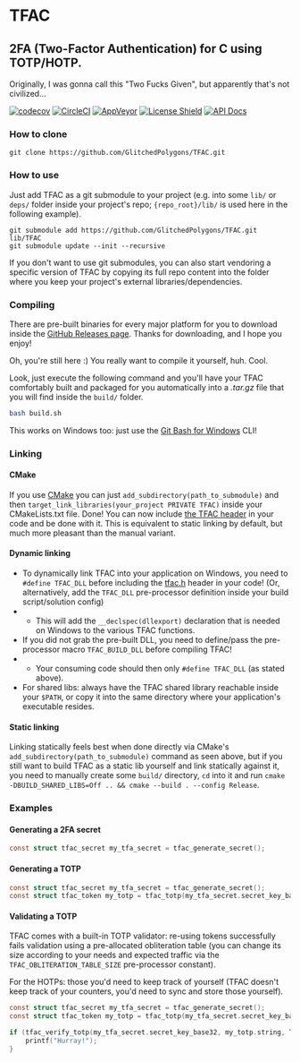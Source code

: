 # TFAC
## 2FA (Two-Factor Authentication) for C using TOTP/HOTP.
Originally, I was gonna call this "Two Fucks Given", but apparently that's not civilized...

[![codecov](https://codecov.io/gh/GlitchedPolygons/TFAC/branch/master/graph/badge.svg?token=CQ3FSRTL6M)](https://app.codecov.io/gh/GlitchedPolygons/TFAC)
[![CircleCI](https://circleci.com/gh/GlitchedPolygons/TFAC/tree/master.svg?style=shield)](https://circleci.com/gh/GlitchedPolygons/TFAC/tree/master)
[![AppVeyor](https://ci.appveyor.com/api/projects/status/511whbbia540xp59/branch/master?svg=true)](https://ci.appveyor.com/project/GlitchedPolygons/tfac/branch/master)
[![License Shield](https://img.shields.io/badge/license-Apache--2.0-orange)](https://github.com/GlitchedPolygons/TFAC/blob/master/LICENSE)
[![API Docs](https://img.shields.io/badge/api-docs-informational.svg)](https://glitchedpolygons.github.io/TFAC/tfac_8h.html)

### How to clone

`git clone https://github.com/GlitchedPolygons/TFAC.git`

### How to use

Just add TFAC as a git submodule to your project (e.g. into some `lib/` or `deps/` folder inside your project's repo; `{repo_root}/lib/` is used here in the following example).

```
git submodule add https://github.com/GlitchedPolygons/TFAC.git lib/TFAC
git submodule update --init --recursive
```

If you don't want to use git submodules, you can also start vendoring a specific version of TFAC by copying its full repo content into the folder where you keep your project's external libraries/dependencies.

### Compiling

There are pre-built binaries for every major platform for you to download inside the [GitHub Releases page](https://github.com/GlitchedPolygons/TFAC/releases). Thanks for downloading, and I hope you enjoy!

Oh, you're still here :) You really want to compile it yourself, huh. 
Cool. 

Look, just execute the following command and you'll have your TFAC comfortably built and packaged for you automatically into a _.tar.gz_ file that you will find inside the `build/` folder.

```bash
bash build.sh
```
This works on Windows too: just use the [Git Bash for Windows](https://git-scm.com/download/win) CLI!

### Linking

#### CMake

If you use [CMake](https://cmake.org) you can just `add_subdirectory(path_to_submodule)` and then `target_link_libraries(your_project PRIVATE TFAC)` inside your CMakeLists.txt file. Done! You can now include [the TFAC header](https://github.com/GlitchedPolygons/TFAC/blob/master/src/tfac.h) in your code and be done with it.
This is equivalent to static linking by default, but much more pleasant than the manual variant.

#### Dynamic linking

* To dynamically link TFAC into your application on Windows, you need to `#define TFAC_DLL` before including the [tfac.h](https://github.com/GlitchedPolygons/TFAC/blob/master/src/tfac.h) header in your code! (Or, alternatively, add the `TFAC_DLL` pre-processor definition inside your build script/solution config)
* * This will add the `__declspec(dllexport)` declaration that is needed on Windows to the various TFAC functions.
* If you did not grab the pre-built DLL, you need to define/pass the pre-processor macro `TFAC_BUILD_DLL` before compiling TFAC!
* * Your consuming code should then only `#define TFAC_DLL` (as stated above).
* For shared libs: always have the TFAC shared library reachable inside your `$PATH`, or copy it into the same directory where your application's executable resides.

#### Static linking

Linking statically feels best when done directly via CMake's `add_subdirectory(path_to_submodule)` command as seen above, but if you still want to build TFAC as a static lib
yourself and link statically against it, you need to manually create some `build/` directory, `cd` into it and run `cmake -DBUILD_SHARED_LIBS=Off .. && cmake --build . --config Release`.

### Examples

#### Generating a 2FA secret

```c
const struct tfac_secret my_tfa_secret = tfac_generate_secret();
```

#### Generating a TOTP

```c
const struct tfac_secret my_tfa_secret = tfac_generate_secret();
const struct tfac_token my_totp = tfac_totp(my_tfa_secret.secret_key_base32, TFAC_DEFAULT_DIGITS, TFAC_DEFAULT_STEPS, TFAC_DEFAULT_HASH_ALGO);
```

#### Validating a TOTP

TFAC comes with a built-in TOTP validator: re-using tokens successfully fails validation using a pre-allocated obliteration table 
(you can change its size according to your needs and expected traffic via the `TFAC_OBLITERATION_TABLE_SIZE` pre-processor constant).

For the HOTPs: those you'd need to keep track of yourself (TFAC doesn't keep track of your counters, you'd need to sync and store those yourself).

```c
const struct tfac_secret my_tfa_secret = tfac_generate_secret();
const struct tfac_token my_totp = tfac_totp(my_tfa_secret.secret_key_base32, TFAC_DEFAULT_DIGITS, TFAC_DEFAULT_STEPS, TFAC_DEFAULT_HASH_ALGO);

if (tfac_verify_totp(my_tfa_secret.secret_key_base32, my_totp.string, TFAC_DEFAULT_STEPS, TFAC_DEFAULT_HASH_ALGO)) {
    printf("Hurray!");
}
```
